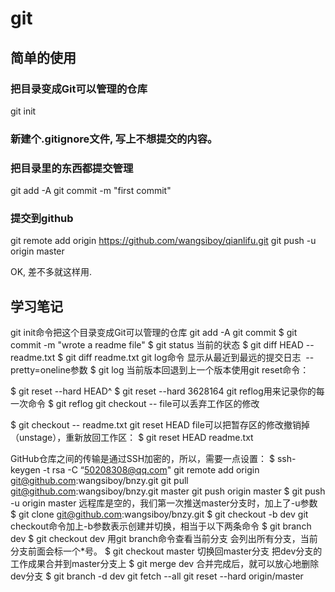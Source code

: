 # git

## 简单的使用

### 把目录变成Git可以管理的仓库
git init

### 新建个.gitignore文件, 写上不想提交的内容。

### 把目录里的东西都提交管理
git add -A
git commit -m "first commit"

### 提交到github
git remote add origin https://github.com/wangsiboy/qianlifu.git
git push -u origin master

OK, 差不多就这样用.


## 学习笔记

git init命令把这个目录变成Git可以管理的仓库
git add -A
git commit
$ git commit -m "wrote a readme file"
$ git status 当前的状态
$ git diff HEAD -- readme.txt 
$ git diff readme.txt 
git log命令 显示从最近到最远的提交日志  --pretty=oneline参数
$ git log
当前版本回退到上一个版本使用git reset命令：

$ git reset --hard HEAD^
$ git reset --hard 3628164
git reflog用来记录你的每一次命令
$ git reflog
git checkout -- file可以丢弃工作区的修改

$ git checkout -- readme.txt
git reset HEAD file可以把暂存区的修改撤销掉（unstage），重新放回工作区：
$ git reset HEAD readme.txt

GitHub仓库之间的传输是通过SSH加密的，所以，需要一点设置：
$ ssh-keygen -t rsa -C “50208308@qq.com"
git remote add origin git@github.com:wangsiboy/bnzy.git
git pull git@github.com:wangsiboy/bnzy.git master
git push origin master
$ git push -u origin master
远程库是空的，我们第一次推送master分支时，加上了-u参数
$ git clone git@github.com:wangsiboy/bnzy.git
$ git checkout -b dev
git checkout命令加上-b参数表示创建并切换，相当于以下两条命令
$ git branch dev
$ git checkout dev
用git branch命令查看当前分支
会列出所有分支，当前分支前面会标一个*号。
$ git checkout master
切换回master分支
把dev分支的工作成果合并到master分支上
$ git merge dev
合并完成后，就可以放心地删除dev分支
$ git branch -d dev
git fetch --all
git reset --hard origin/master

